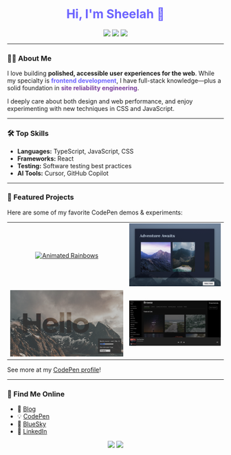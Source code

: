 <!-- Profile README for sheelah -->

<h1 align="center" style="color:#6C63FF;">
  Hi, I'm Sheelah 👋
</h1>

<p align="center">
  <img src="https://img.shields.io/badge/Frontend%20Developer-darkblue?style=flat-square&logo=typescript&logoColor=white" />
  <img src="https://img.shields.io/badge/SRE%20Background-darkgray?style=flat-square" />
  <img src="https://img.shields.io/badge/Accessible%20Design-darkpurple?style=flat-square" />
</p>

---

### 👩‍💻 About Me

I love building <strong>polished, accessible user experiences for the web</strong>. While my specialty is <span style="color:#6C63FF"><b>frontend development</b></span>, I have full-stack knowledge—plus a solid foundation in <span style="color:#7B3F9D"><b>site reliability engineering</b></span>.

I deeply care about both design and web performance, and enjoy experimenting with new techniques in CSS and JavaScript.

---

### 🛠️ Top Skills

- **Languages:** TypeScript, JavaScript, CSS
- **Frameworks:** React
- **Testing:** Software testing best practices
- **AI Tools:** Cursor, GitHub Copilot

---

### 🚀 Featured Projects

Here are some of my favorite CodePen demos & experiments:

<table>
  <tr>
    <td align="center">
      <a href="https://codepen.io/editor/sheelah/pen/vENXOda">
        <img src="assets/rainbows.png" alt="Animated Rainbows" width="100%">
      </a>
    </td>
    <td align="center">
      <a href="https://codepen.io/sheelah/pen/WNXdJxa">
        <img src="assets/scroll-snap.png" alt="CSS Scroll Snap" width="100%">
      </a>
    </td>
  </tr>
  <tr>
    <td align="center">
      <a href="https://codepen.io/sheelah/pen/rgjMpg">
        <img src="assets/filters.png" alt="Toggleable Filters" width="100%">
      </a>
    </td>
    <td align="center">
      <a href="https://codepen.io/sheelah/pen/qYPwBK">
        <img src="assets/spotify.png" alt="Spotify-inspired UI" width="100%">
      </a>
    </td>
  </tr>
</table>

See more at my [CodePen profile](https://codepen.io/sheelah)!

---

### 🔗 Find Me Online

- 📝 [Blog](https://sheelahb.com)
- 💡 [CodePen](https://codepen.io/sheelah)
- 🦋 [BlueSky](https://bsky.app/profile/sheelah.bsky.social)
- 💼 [LinkedIn](https://www.linkedin.com/in/sheelah)



<p align="center">
  <img src="https://img.shields.io/badge/Web%20Performance-Obsessed-darkblue?style=flat-square" />
  <img src="https://img.shields.io/badge/Accessible%20UI-Advocate-darkpurple?style=flat-square" />
</p>

<!--
Want to collaborate, chat about frontend, or swap CSS tricks? Reach out!
-->

